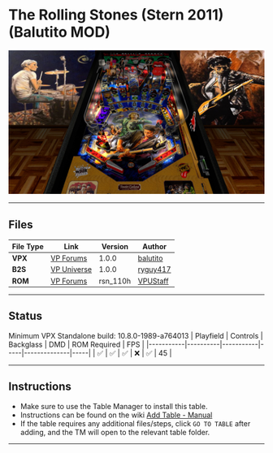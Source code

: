 # The Rolling Stones (Stern 2011) (Balutito MOD)

![Table Preview](../../images/vpx-rollingstonesbalutito-preview.jpg)

---

## Files
| File Type | Link | Version | Author | 
|-----------|--------|----------|--------------|
| **VPX** | [VP Forums](https://vpuniverse.com/files/file/7880-the-rolling-stones-stern-balutito-mod/) | 1.0.0 | [balutito](https://vpuniverse.com/profile/36070-balutito/) |
| **B2S** | [VP Universe](https://vpuniverse.com/files/file/13120-rolling-stones-limited-edition-stern-2011-b2s-with-full-dmd/) | 1.0.0 | [ryguy417](https://vpuniverse.com/profile/31096-ryguy417/) |
| **ROM** | [VP Forums](https://vpuniverse.com/files/file/3392-rolling-stones-the-limited-edition-v11/) | rsn_110h | [VPUStaff](https://vpuniverse.com/profile/50-vpustaff/) |

---

## Status 
Minimum VPX Standalone build: 10.8.0-1989-a764013
| Playfield | Controls | Backglass | DMD | ROM Required | FPS | 
|-----------|----------|-----------|-----|--------------|-----|
| :white_check_mark: | :white_check_mark: | :white_check_mark: | :x: | :white_check_mark: | 45 |

---

## Instructions

- Make sure to use the Table Manager to install this table.
- Instructions can be found on the wiki [Add Table - Manual](https://github.com/LegendsUnchained/vpx-standalone-alp4k/wiki/%5B04%5D-%F0%9F%A7%A1-TM-%E2%80%90-Other-Features#add-table---manual)
- If the table requires any additional files/steps, click `GO TO TABLE` after adding, and the TM will open to the relevant table folder.
---

